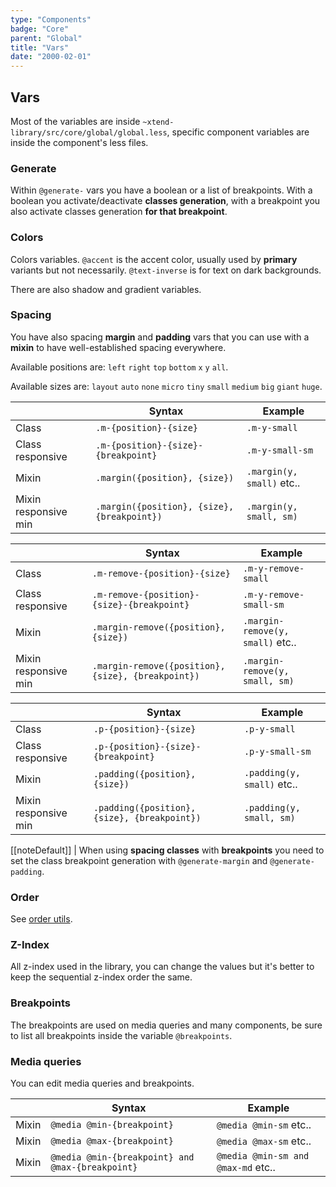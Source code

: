 ```yaml
---
type: "Components"
badge: "Core"
parent: "Global"
title: "Vars"
date: "2000-02-01"
---
```


## Vars

Most of the variables are inside `~xtend-library/src/core/global/global.less`, specific component variables are inside the component's less files.

### Generate

Within `@generate-` vars you have a boolean or a list of breakpoints. With a boolean you activate/deactivate **classes generation**, with a breakpoint you also activate classes generation **for that breakpoint**.

### Colors

Colors variables. `@accent` is the accent color, usually used by **primary** variants but not necessarily. `@text-inverse` is for text on dark backgrounds.

There are also shadow and gradient variables.

### Spacing

You have also spacing **margin** and **padding** vars that you can use with a **mixin** to have well-established spacing everywhere.

Available positions are: `left` `right` `top` `bottom` `x` `y` `all`.

Available sizes are: `layout` `auto` `none` `micro` `tiny` `small` `medium` `big` `giant` `huge`.

<div class="table-scroll">

|                         | Syntax                                    | Example                       |
| ----------------------- | ----------------------------------------- | ----------------------------- |
| Class                   | `.m-{position}-{size}`                      | `.m-y-small`           |
| Class responsive        | `.m-{position}-{size}-{breakpoint}`         | `.m-y-small-sm`        |
| Mixin                   | `.margin({position}, {size})`             | `.margin(y, small)` etc..           |
| Mixin responsive min    | `.margin({position}, {size}, {breakpoint})`        | `.margin(y, small, sm)`       |

</div>

<div class="table-scroll">

|                         | Syntax                                    | Example                       |
| ----------------------- | ----------------------------------------- | ----------------------------- |
| Class                   | `.m-remove-{position}-{size}`                      | `.m-y-remove-small`           |
| Class responsive        | `.m-remove-{position}-{size}-{breakpoint}`         | `.m-y-remove-small-sm`        |
| Mixin                   | `.margin-remove({position}, {size})`             | `.margin-remove(y, small)` etc..           |
| Mixin responsive min    | `.margin-remove({position}, {size}, {breakpoint})`        | `.margin-remove(y, small, sm)`       |

</div>

<div class="table-scroll">

|                         | Syntax                                    | Example                       |
| ----------------------- | ----------------------------------------- | ----------------------------- |
| Class                   | `.p-{position}-{size}`                      | `.p-y-small`           |
| Class responsive        | `.p-{position}-{size}-{breakpoint}`         | `.p-y-small-sm`        |
| Mixin                   | `.padding({position}, {size})`             | `.padding(y, small)` etc..           |
| Mixin responsive min    | `.padding({position}, {size}, {breakpoint})`        | `.padding(y, small, sm)`       |

</div>

[[noteDefault]]
| When using **spacing classes** with **breakpoints** you need to set the class breakpoint generation with `@generate-margin` and `@generate-padding`.

### Order

See [order utils](/components/global/utils#utils-order).

### Z-Index

All z-index used in the library, you can change the values but it's better to keep the sequential z-index order the same.

### Breakpoints

The breakpoints are used on media queries and many components, be sure to list all breakpoints inside the variable `@breakpoints`.

### Media queries

You can edit media queries and breakpoints.

<div class="table-scroll">

|                         | Syntax                                    | Example                       |
| ----------------------- | ----------------------------------------- | ----------------------------- |
| Mixin                   | `@media @min-{breakpoint}`             | `@media @min-sm` etc..           |
| Mixin                   | `@media @max-{breakpoint}`             | `@media @max-sm` etc..           |
| Mixin                   | `@media @min-{breakpoint} and @max-{breakpoint}`             | `@media @min-sm and @max-md` etc..           |

</div>
